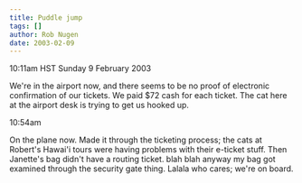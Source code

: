 ```yaml
---
title: Puddle jump
tags: []
author: Rob Nugen
date: 2003-02-09
---
```


<p class=date>10:11am HST Sunday 9 February 2003</p>

<p>We're in the airport now, and there seems to be no proof of
electronic confirmation of our tickets.   We paid $72 cash for each
ticket.  The cat here at the airport desk is trying to get us hooked
up.</p>

<p class=date>10:54am</p>

<p>On the plane now.  Made it through the ticketing process; the cats
at Robert's Hawai'i tours were having problems with their e-ticket
stuff.  Then Janette's bag didn't have a routing ticket. blah blah
anyway my bag got examined through the security gate thing.  Lalala
who cares; we're on board.</p>

